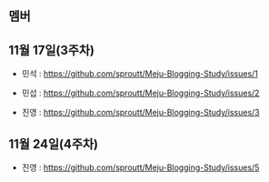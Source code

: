 ## 멤버

## 11월 17일(3주차)
- 민석 : https://github.com/sproutt/Meju-Blogging-Study/issues/1

- 민섭 : https://github.com/sproutt/Meju-Blogging-Study/issues/2

- 진영 : https://github.com/sproutt/Meju-Blogging-Study/issues/3

## 11월 24일(4주차)

- 진영 : https://github.com/sproutt/Meju-Blogging-Study/issues/5
